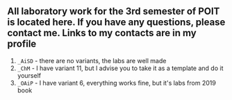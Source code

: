 ## All laboratory work for the 3rd semester of POIT is located here. If you have any questions, please contact me. Links to my contacts are in my profile

1. `_AiSD` - there are no variants, the labs are well made
2. `_ChM` - I have variant 11, but I advise you to take it as a template and do it yourself
3. `_OAiP` - I have variant 6, everything works fine, but it's labs from 2019 book

